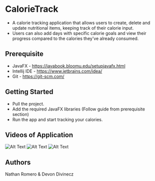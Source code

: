 # CalorieTrack

* A calorie tracking application that allows users to create, delete and update nutritional items, keeping track of their calorie input.
* Users can also add days with specific calorie goals and view their progress compared to the calories they've already consumed.


## Prerequisite

* JavaFX - https://javabook.bloomu.edu/setupjavafx.html
* Intellij IDE - https://www.jetbrains.com/idea/
* Git - https://git-scm.com/

## Getting Started

* Pull the project.
* Add the required JavaFX libraries (Follow guide from prerequisite section)
* Run the app and start tracking your calories.

## Videos of Application

![Alt Text](https://media4.giphy.com/media/FEvEJ91QfxDEkj4hGY/giphy.gif?cid=790b7611b3f7cb2a525d2adf566d4ac91adab252584f216f&rid=giphy.gif&ct=g)
![Alt Text](https://media3.giphy.com/media/HzV41ygkLQjqTVoBS5/giphy.gif?cid=790b7611c9faca8862484786083f285a09966eca478da967&rid=giphy.gif&ct=g)
![Alt Text](https://media4.giphy.com/media/zVd6dCkMfQveZon4Fs/giphy.gif?cid=790b761167c0e0d59a2b5065e010ca92d26b54a12323d304&rid=giphy.gif&ct=g)
## Authors

Nathan Romero & Devon Divinecz

